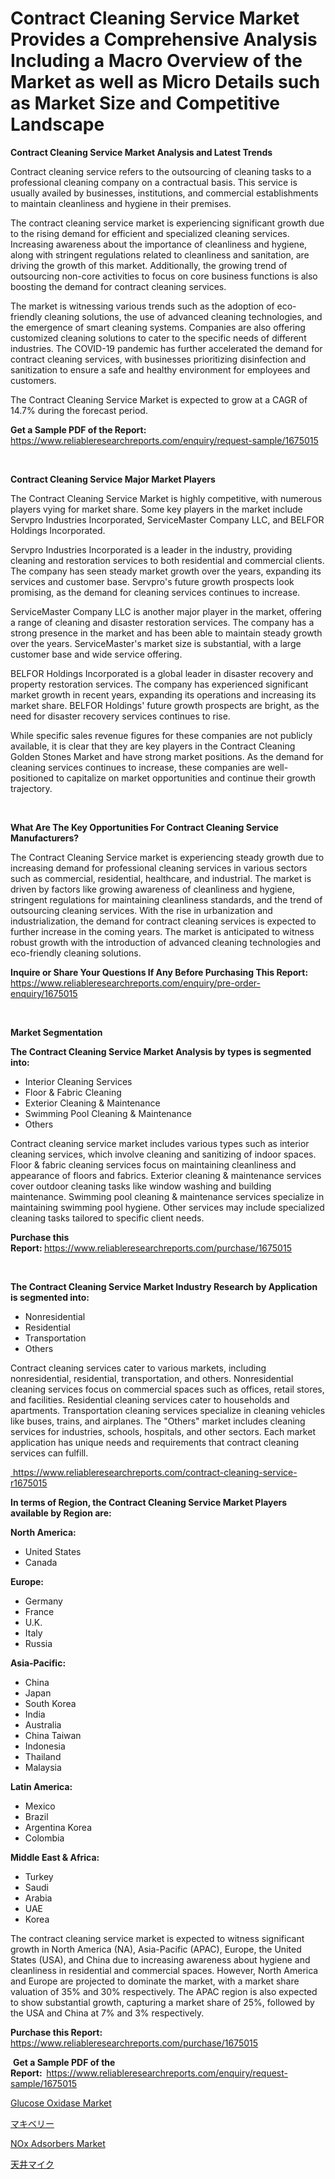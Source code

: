 <p><h1>Contract Cleaning Service Market Provides a Comprehensive Analysis Including a Macro Overview of the Market as well as Micro Details such as Market Size and Competitive Landscape</h1></p><p><strong>Contract Cleaning Service Market Analysis and Latest Trends</strong></p>
<p><p>Contract cleaning service refers to the outsourcing of cleaning tasks to a professional cleaning company on a contractual basis. This service is usually availed by businesses, institutions, and commercial establishments to maintain cleanliness and hygiene in their premises.</p><p>The contract cleaning service market is experiencing significant growth due to the rising demand for efficient and specialized cleaning services. Increasing awareness about the importance of cleanliness and hygiene, along with stringent regulations related to cleanliness and sanitation, are driving the growth of this market. Additionally, the growing trend of outsourcing non-core activities to focus on core business functions is also boosting the demand for contract cleaning services.</p><p>The market is witnessing various trends such as the adoption of eco-friendly cleaning solutions, the use of advanced cleaning technologies, and the emergence of smart cleaning systems. Companies are also offering customized cleaning solutions to cater to the specific needs of different industries. The COVID-19 pandemic has further accelerated the demand for contract cleaning services, with businesses prioritizing disinfection and sanitization to ensure a safe and healthy environment for employees and customers.</p><p>The Contract Cleaning Service Market is expected to grow at a CAGR of 14.7% during the forecast period.</p></p>
<p><strong>Get a Sample PDF of the Report:&nbsp;</strong> <a href="https://www.reliableresearchreports.com/enquiry/request-sample/1675015">https://www.reliableresearchreports.com/enquiry/request-sample/1675015</a></p>
<p>&nbsp;</p>
<p><strong>Contract Cleaning Service Major Market Players</strong></p>
<p><p>The Contract Cleaning Service Market is highly competitive, with numerous players vying for market share. Some key players in the market include Servpro Industries Incorporated, ServiceMaster Company LLC, and BELFOR Holdings Incorporated.</p><p>Servpro Industries Incorporated is a leader in the industry, providing cleaning and restoration services to both residential and commercial clients. The company has seen steady market growth over the years, expanding its services and customer base. Servpro's future growth prospects look promising, as the demand for cleaning services continues to increase.</p><p>ServiceMaster Company LLC is another major player in the market, offering a range of cleaning and disaster restoration services. The company has a strong presence in the market and has been able to maintain steady growth over the years. ServiceMaster's market size is substantial, with a large customer base and wide service offering.</p><p>BELFOR Holdings Incorporated is a global leader in disaster recovery and property restoration services. The company has experienced significant market growth in recent years, expanding its operations and increasing its market share. BELFOR Holdings' future growth prospects are bright, as the need for disaster recovery services continues to rise.</p><p>While specific sales revenue figures for these companies are not publicly available, it is clear that they are key players in the Contract Cleaning Golden Stones Market and have strong market positions. As the demand for cleaning services continues to increase, these companies are well-positioned to capitalize on market opportunities and continue their growth trajectory.</p></p>
<p>&nbsp;</p>
<p><strong>What Are The Key Opportunities For Contract Cleaning Service Manufacturers?</strong></p>
<p><p>The Contract Cleaning Service market is experiencing steady growth due to increasing demand for professional cleaning services in various sectors such as commercial, residential, healthcare, and industrial. The market is driven by factors like growing awareness of cleanliness and hygiene, stringent regulations for maintaining cleanliness standards, and the trend of outsourcing cleaning services. With the rise in urbanization and industrialization, the demand for contract cleaning services is expected to further increase in the coming years. The market is anticipated to witness robust growth with the introduction of advanced cleaning technologies and eco-friendly cleaning solutions.</p></p>
<p><strong>Inquire or Share Your Questions If Any Before Purchasing This Report:</strong> <a href="https://www.reliableresearchreports.com/enquiry/pre-order-enquiry/1675015">https://www.reliableresearchreports.com/enquiry/pre-order-enquiry/1675015</a></p>
<p>&nbsp;</p>
<p><strong>Market Segmentation</strong></p>
<p><strong>The Contract Cleaning Service Market Analysis by types is segmented into:</strong></p>
<p><ul><li>Interior Cleaning Services</li><li>Floor & Fabric Cleaning</li><li>Exterior Cleaning & Maintenance</li><li>Swimming Pool Cleaning & Maintenance</li><li>Others</li></ul></p>
<p><p>Contract cleaning service market includes various types such as interior cleaning services, which involve cleaning and sanitizing of indoor spaces. Floor & fabric cleaning services focus on maintaining cleanliness and appearance of floors and fabrics. Exterior cleaning & maintenance services cover outdoor cleaning tasks like window washing and building maintenance. Swimming pool cleaning & maintenance services specialize in maintaining swimming pool hygiene. Other services may include specialized cleaning tasks tailored to specific client needs.</p></p>
<p><strong>Purchase this Report:&nbsp;</strong><a href="https://www.reliableresearchreports.com/purchase/1675015">https://www.reliableresearchreports.com/purchase/1675015</a></p>
<p>&nbsp;</p>
<p><strong>The Contract Cleaning Service Market Industry Research by Application is segmented into:</strong></p>
<p><ul><li>Nonresidential</li><li>Residential</li><li>Transportation</li><li>Others</li></ul></p>
<p><p>Contract cleaning services cater to various markets, including nonresidential, residential, transportation, and others. Nonresidential cleaning services focus on commercial spaces such as offices, retail stores, and facilities. Residential cleaning services cater to households and apartments. Transportation cleaning services specialize in cleaning vehicles like buses, trains, and airplanes. The "Others" market includes cleaning services for industries, schools, hospitals, and other sectors. Each market application has unique needs and requirements that contract cleaning services can fulfill.</p></p>
<p><a href="https://www.reliableresearchreports.com/contract-cleaning-service-r1675015">&nbsp;https://www.reliableresearchreports.com/contract-cleaning-service-r1675015</a></p>
<p><strong>In terms of Region, the Contract Cleaning Service Market Players available by Region are:</strong></p>
<p>
    <p> <strong> North America: </strong>
        <ul>
            <li>United States</li>
            <li>Canada</li>
        </ul>
        </p> 
    <p> <strong> Europe: </strong>
        <ul>
            <li>Germany</li>
            <li>France</li>
            <li>U.K.</li>
            <li>Italy</li>
            <li>Russia</li>
        </ul>
        </p> 
    <p> <strong> Asia-Pacific: </strong>
        <ul>
            <li>China</li>
            <li>Japan</li>
            <li>South Korea</li>
            <li>India</li>
            <li>Australia</li>
            <li>China Taiwan</li>
            <li>Indonesia</li>
            <li>Thailand</li>
            <li>Malaysia</li>
        </ul>
        </p> 
    <p> <strong> Latin America: </strong>
        <ul>
            <li>Mexico</li>
            <li>Brazil</li>
            <li>Argentina Korea</li>
            <li>Colombia</li>
        </ul>
        </p> 
    <p> <strong> Middle East & Africa: </strong>
        <ul>
            <li>Turkey</li>
            <li>Saudi</li>
            <li>Arabia</li>
            <li>UAE</li>
            <li>Korea</li>
        </ul>
    </p>
    </p>
<p><p>The contract cleaning service market is expected to witness significant growth in North America (NA), Asia-Pacific (APAC), Europe, the United States (USA), and China due to increasing awareness about hygiene and cleanliness in residential and commercial spaces. However, North America and Europe are projected to dominate the market, with a market share valuation of 35% and 30% respectively. The APAC region is also expected to show substantial growth, capturing a market share of 25%, followed by the USA and China at 7% and 3% respectively.</p></p>
<p><strong>Purchase this Report: </strong><a href="https://www.reliableresearchreports.com/purchase/1675015">https://www.reliableresearchreports.com/purchase/1675015</a></p>
<p>&nbsp;<strong>Get a Sample PDF of the Report:&nbsp;&nbsp;</strong><a href="https://www.reliableresearchreports.com/enquiry/request-sample/1675015">https://www.reliableresearchreports.com/enquiry/request-sample/1675015</a></p>
<p><strong></strong></p>
<p><p><a href="https://www.linkedin.com/pulse/glucose-oxidase-market-exploring-share-trends-future-growth-3icrc?trackingId=Xjy%2F7OBn2Dd11w%2B8Xq%2FDSA%3D%3D">Glucose Oxidase Market</a></p><p><a href="https://github.com/bevdtkn4419963/Market-Research-Report-List-2/blob/main/937694323794.md">マキベリー</a></p><p><a href="https://www.linkedin.com/pulse/nox-adsorbers-market-comprehensive-assessment-type-application-zsuyc?trackingId=cjxp6h9MSFyhC5PT3Uqsww%3D%3D">NOx Adsorbers Market</a></p><p><a href="https://github.com/lababdou/Market-Research-Report-List-3/blob/main/365927623789.md">天井マイク</a></p></p>